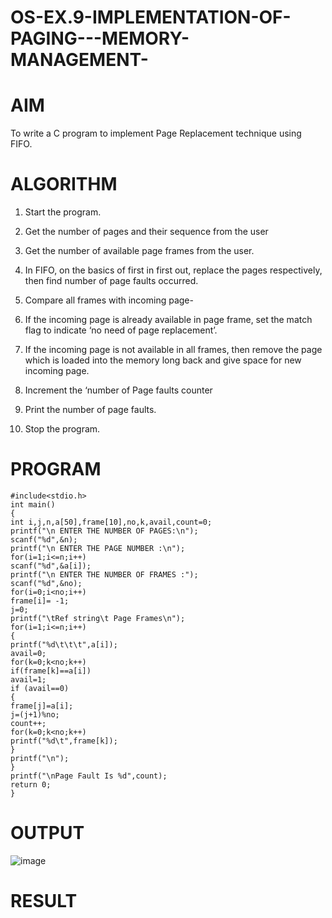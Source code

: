 # OS-EX.9-IMPLEMENTATION-OF-PAGING---MEMORY-MANAGEMENT-

# AIM

To write a C program to implement Page Replacement technique using FIFO.

# ALGORITHM

1. Start the program.
  
2. Get the number of pages and their sequence from the user

3. Get the number of available page frames from the user.

4. In FIFO, on the basics of first in first out, replace the pages respectively, then find number of page faults occurred.

5. Compare all frames with incoming page-

6. If the incoming page is already available in page frame, set the match flag to indicate ‘no need of page replacement’.

7. If the incoming page is not available in all frames, then remove the page which is loaded into the memory long back and give space for new incoming page.

8. Increment the ‘number of Page faults counter

9. Print the number of page faults.

10. Stop the program.

# PROGRAM
```
#include<stdio.h>
int main()
{
int i,j,n,a[50],frame[10],no,k,avail,count=0;
printf("\n ENTER THE NUMBER OF PAGES:\n");
scanf("%d",&n);
printf("\n ENTER THE PAGE NUMBER :\n");
for(i=1;i<=n;i++)
scanf("%d",&a[i]);
printf("\n ENTER THE NUMBER OF FRAMES :");
scanf("%d",&no);
for(i=0;i<no;i++)
frame[i]= -1;
j=0;
printf("\tRef string\t Page Frames\n");
for(i=1;i<=n;i++)
{
printf("%d\t\t\t",a[i]);
avail=0;
for(k=0;k<no;k++)
if(frame[k]==a[i])
avail=1;
if (avail==0)
{
frame[j]=a[i];
j=(j+1)%no;
count++;
for(k=0;k<no;k++)
printf("%d\t",frame[k]);
}
printf("\n");
}
printf("\nPage Fault Is %d",count);
return 0;
}
```

# OUTPUT

![image](https://github.com/Harsayazheni/OS-EX.9-IMPLEMENTATION-OF-PAGING---MEMORY-MANAGEMENT-/assets/118708467/30ed9b5b-e967-4b24-ad05-89337728d133)

# RESULT
